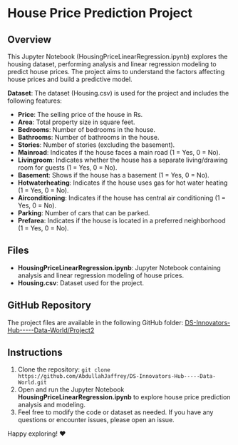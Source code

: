 # House Price Prediction Project

## Overview

This Jupyter Notebook (HousingPriceLinearRegression.ipynb) explores the housing dataset, performing analysis and linear regression modeling to predict house prices. The project aims to understand the factors affecting house prices and build a predictive model.

**Dataset**: The dataset (Housing.csv) is used for the project and includes the following features:

- **Price**: The selling price of the house in Rs.
- **Area**: Total property size in square feet.
- **Bedrooms**: Number of bedrooms in the house.
- **Bathrooms**: Number of bathrooms in the house.
- **Stories**: Number of stories (excluding the basement).
- **Mainroad**: Indicates if the house faces a main road (1 = Yes, 0 = No).
- **Livingroom**: Indicates whether the house has a separate living/drawing room for guests (1 = Yes, 0 = No).
- **Basement**: Shows if the house has a basement (1 = Yes, 0 = No).
- **Hotwaterheating**: Indicates if the house uses gas for hot water heating (1 = Yes, 0 = No).
- **Airconditioning**: Indicates if the house has central air conditioning (1 = Yes, 0 = No).
- **Parking**: Number of cars that can be parked.
- **Prefarea**: Indicates if the house is located in a preferred neighborhood (1 = Yes, 0 = No).

## Files

- **HousingPriceLinearRegression.ipynb**: Jupyter Notebook containing analysis and linear regression modeling of house prices.
- **Housing.csv**: Dataset used for the project.

## GitHub Repository

The project files are available in the following GitHub folder: [DS-Innovators-Hub-----Data-World/Project2](https://github.com/AbdullahJaffrey/DS-Innovators-Hub-----Data-World/tree/main/Project2)

## Instructions

1. Clone the repository: `git clone https://github.com/AbdullahJaffrey/DS-Innovators-Hub-----Data-World.git`
2. Open and run the Jupyter Notebook **HousingPriceLinearRegression.ipynb** to explore house price prediction analysis and modeling.
3. Feel free to modify the code or dataset as needed. If you have any questions or encounter issues, please open an issue.

Happy exploring! ❤️
